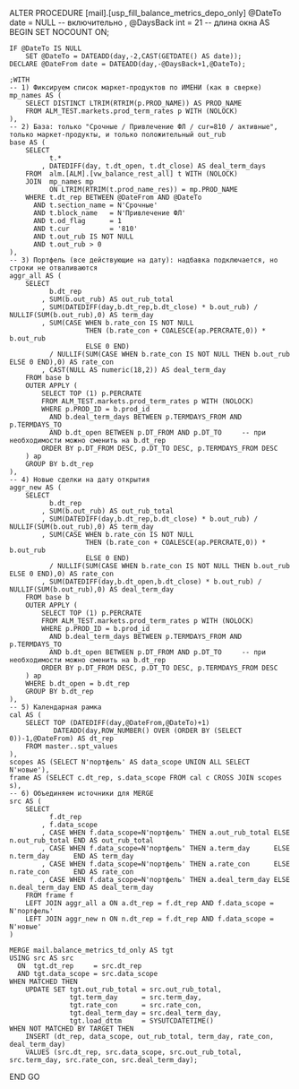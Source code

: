 ALTER PROCEDURE [mail].[usp_fill_balance_metrics_depo_only]
      @DateTo   date = NULL        -- включительно
    , @DaysBack int  = 21          -- длина окна
AS
BEGIN
    SET NOCOUNT ON;

    IF @DateTo IS NULL
        SET @DateTo = DATEADD(day,-2,CAST(GETDATE() AS date));
    DECLARE @DateFrom date = DATEADD(day,-@DaysBack+1,@DateTo);

    ;WITH
    -- 1) Фиксируем список маркет-продуктов по ИМЕНИ (как в сверке)
    mp_names AS (
        SELECT DISTINCT LTRIM(RTRIM(p.PROD_NAME)) AS PROD_NAME
        FROM ALM_TEST.markets.prod_term_rates p WITH (NOLOCK)
    ),
    -- 2) База: только "Срочные / Привлечение ФЛ / cur=810 / активные", только маркет-продукты, и только положительный out_rub
    base AS (
        SELECT
              t.*
            , DATEDIFF(day, t.dt_open, t.dt_close) AS deal_term_days
        FROM  alm.[ALM].[vw_balance_rest_all] t WITH (NOLOCK)
        JOIN  mp_names mp
              ON LTRIM(RTRIM(t.prod_name_res)) = mp.PROD_NAME
        WHERE t.dt_rep BETWEEN @DateFrom AND @DateTo
          AND t.section_name = N'Срочные'
          AND t.block_name   = N'Привлечение ФЛ'
          AND t.od_flag      = 1
          AND t.cur          = '810'
          AND t.out_rub IS NOT NULL
          AND t.out_rub > 0
    ),
    -- 3) Портфель (все действующие на дату): надбавка подключается, но строки не отваливаются
    aggr_all AS (
        SELECT
              b.dt_rep
            , SUM(b.out_rub) AS out_rub_total
            , SUM(DATEDIFF(day,b.dt_rep,b.dt_close) * b.out_rub) / NULLIF(SUM(b.out_rub),0) AS term_day
            , SUM(CASE WHEN b.rate_con IS NOT NULL
                       THEN (b.rate_con + COALESCE(ap.PERCRATE,0)) * b.out_rub
                       ELSE 0 END)
              / NULLIF(SUM(CASE WHEN b.rate_con IS NOT NULL THEN b.out_rub ELSE 0 END),0) AS rate_con
            , CAST(NULL AS numeric(18,2)) AS deal_term_day
        FROM base b
        OUTER APPLY (
            SELECT TOP (1) p.PERCRATE
            FROM ALM_TEST.markets.prod_term_rates p WITH (NOLOCK)
            WHERE p.PROD_ID = b.prod_id
              AND b.deal_term_days BETWEEN p.TERMDAYS_FROM AND p.TERMDAYS_TO
              AND b.dt_open BETWEEN p.DT_FROM AND p.DT_TO     -- при необходимости можно сменить на b.dt_rep
            ORDER BY p.DT_FROM DESC, p.DT_TO DESC, p.TERMDAYS_FROM DESC
        ) ap
        GROUP BY b.dt_rep
    ),
    -- 4) Новые сделки на дату открытия
    aggr_new AS (
        SELECT
              b.dt_rep
            , SUM(b.out_rub) AS out_rub_total
            , SUM(DATEDIFF(day,b.dt_rep,b.dt_close) * b.out_rub) / NULLIF(SUM(b.out_rub),0) AS term_day
            , SUM(CASE WHEN b.rate_con IS NOT NULL
                       THEN (b.rate_con + COALESCE(ap.PERCRATE,0)) * b.out_rub
                       ELSE 0 END)
              / NULLIF(SUM(CASE WHEN b.rate_con IS NOT NULL THEN b.out_rub ELSE 0 END),0) AS rate_con
            , SUM(DATEDIFF(day,b.dt_open,b.dt_close) * b.out_rub) / NULLIF(SUM(b.out_rub),0) AS deal_term_day
        FROM base b
        OUTER APPLY (
            SELECT TOP (1) p.PERCRATE
            FROM ALM_TEST.markets.prod_term_rates p WITH (NOLOCK)
            WHERE p.PROD_ID = b.prod_id
              AND b.deal_term_days BETWEEN p.TERMDAYS_FROM AND p.TERMDAYS_TO
              AND b.dt_open BETWEEN p.DT_FROM AND p.DT_TO     -- при необходимости можно сменить на b.dt_rep
            ORDER BY p.DT_FROM DESC, p.DT_TO DESC, p.TERMDAYS_FROM DESC
        ) ap
        WHERE b.dt_open = b.dt_rep
        GROUP BY b.dt_rep
    ),
    -- 5) Календарная рамка
    cal AS (
        SELECT TOP (DATEDIFF(day,@DateFrom,@DateTo)+1)
               DATEADD(day,ROW_NUMBER() OVER (ORDER BY (SELECT 0))-1,@DateFrom) AS dt_rep
        FROM master..spt_values
    ),
    scopes AS (SELECT N'портфель' AS data_scope UNION ALL SELECT N'новые'),
    frame AS (SELECT c.dt_rep, s.data_scope FROM cal c CROSS JOIN scopes s),
    -- 6) Объединяем источники для MERGE
    src AS (
        SELECT
              f.dt_rep
            , f.data_scope
            , CASE WHEN f.data_scope=N'портфель' THEN a.out_rub_total ELSE n.out_rub_total END AS out_rub_total
            , CASE WHEN f.data_scope=N'портфель' THEN a.term_day      ELSE n.term_day      END AS term_day
            , CASE WHEN f.data_scope=N'портфель' THEN a.rate_con      ELSE n.rate_con      END AS rate_con
            , CASE WHEN f.data_scope=N'портфель' THEN a.deal_term_day ELSE n.deal_term_day END AS deal_term_day
        FROM frame f
        LEFT JOIN aggr_all a ON a.dt_rep = f.dt_rep AND f.data_scope = N'портфель'
        LEFT JOIN aggr_new n ON n.dt_rep = f.dt_rep AND f.data_scope = N'новые'
    )

    MERGE mail.balance_metrics_td_only AS tgt
    USING src AS src
      ON  tgt.dt_rep     = src.dt_rep
      AND tgt.data_scope = src.data_scope
    WHEN MATCHED THEN
        UPDATE SET tgt.out_rub_total = src.out_rub_total,
                   tgt.term_day      = src.term_day,
                   tgt.rate_con      = src.rate_con,
                   tgt.deal_term_day = src.deal_term_day,
                   tgt.load_dttm     = SYSUTCDATETIME()
    WHEN NOT MATCHED BY TARGET THEN
        INSERT (dt_rep, data_scope, out_rub_total, term_day, rate_con, deal_term_day)
        VALUES (src.dt_rep, src.data_scope, src.out_rub_total, src.term_day, src.rate_con, src.deal_term_day);
END
GO
